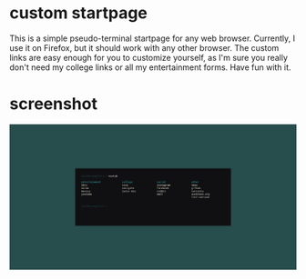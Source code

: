 # custom startpage
This is a simple pseudo-terminal startpage for any web browser. Currently, I use it on Firefox, but it should work with any other browser. The custom links are easy enough for you to customize yourself, as I'm sure you really don't need my college links or all my entertainment forms. Have fun with it.

# screenshot
![screenshot1](https://github.com/canada-water/coolgreen/blob/main/screenshots/coolgreen3.png)
